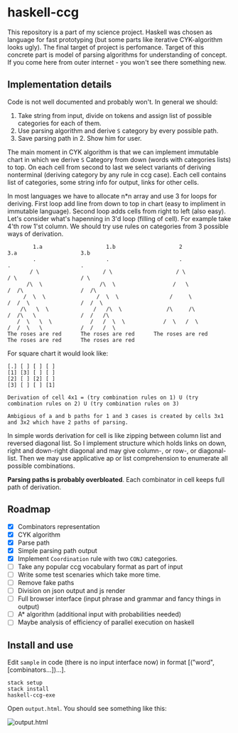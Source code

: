 # haskell-ccg

This repository is a part of my science project. Haskell was chosen as language for fast prototyping 
(but some parts like iterative CYK-algorithm looks ugly). The final target of project is perfomance. Target of this concrete 
part is model of parsing algorithms for understanding of concept. If you come here from outer internet - you won't 
see there something new.

## Implementation details

Code is not well documented and probably won't. In general we should:

1. Take string from input, divide on tokens and assign list of possible categories for each of them.
2. Use parsing algorithm and derive `S` category by every possible path.
3. Save parsing path in 2. Show him for user.

The main moment in CYK algorithm is that we can implement immutable chart
in which we derive `S` Category from down (words with categories lists) to top. On each cell from second to last we select 
variants of deriving nonterminal (deriving category by any rule in ccg case). Each cell contains list of categories, 
some string info for output, links for other cells.

In most languages we have to allocate n*n array and use 3 for loops for deriving. 
First loop add line from down to top in chart (easy to impliment in immutable language).
Second loop adds cells from right to left (also easy). Let's consider what's hapenning in 3'd loop (filling of cell).
For example take 4'th row 1'st column. We should try use rules on categories from 3 possible ways of derivation. 

```
        1.a                    1.b                    2                      3.a                    3.b
        .                      .                      .                      .                      .
       / \                    / \                    / \                    / \                    / \
      /\  \                  /\  \                  /   \                  /  /\                  /  /\
     /  \  \                /  \  \                /     \                /  /  \                /  /  \
    /\   \  \              /   /\  \              /\     /\              /  /\   \              /  /   /\
   /  \   \  \            /   /  \  \            /  \   /  \            /  /  \   \            /  /   /  \
The roses are red      The roses are red      The roses are red      The roses are red      The roses are red
```

For square chart it would look like:

```
[.] [ ] [ ] [ ] 
[1] [3] [ ] [ ] 
[2] [ ] [2] [ ] 
[3] [ ] [ ] [1] 

Derivation of cell 4x1 = (try combination rules on 1) U (try combination rules on 2) U (try combination rules on 3)

Ambigious of a and b paths for 1 and 3 cases is created by cells 3x1 and 3x2 which have 2 paths of parsing.
```

In simple words derivation for cell is like zipping between column list and reversed diagonal list. So I implement 
structure which holds links on down, right and down-right diagonal and may give column-, or row-, or diagonal-list.
Then we may use applicative ap or list comprehension to enumerate all possible combinations.

**Parsing paths is probably overbloated**. Each combinator in cell keeps full path of derivation.

## Roadmap

- [x] Combinators representation
- [x] CYK algorithm
- [x] Parse path
- [x] Simple parsing path output
- [x] Implement `Coordination` rule with two `CONJ` categories. 
- [ ] Take any popular ccg vocabulary format as part of input
- [ ] Write some test scenaries which take more time.
- [ ] Remove fake paths
- [ ] Division on json output and js render 
- [ ] Full browser interface (input phrase and grammar and fancy things in output)
- [ ] A* algorithm (additional input with probabilities needed)
- [ ] Maybe analysis of efficiency of parallel execution on haskell

## Install and use

Edit `sample` in code (there is no input interface now) in format [("word", [combinators...])...].

```
stack setup
stack install
haskell-ccg-exe
```

Open `output.html`. You should see something like this:

![output.html](http://i.imgur.com/6qbnmCk.png?1)
